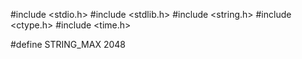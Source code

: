 #include <stdio.h> 
#include <stdlib.h>
#include <string.h>
#include <ctype.h>
#include <time.h>

#define STRING_MAX          2048